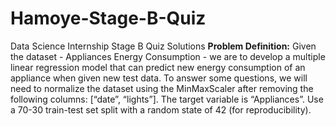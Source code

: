 # Hamoye-Stage-B-Quiz
Data Science Internship Stage B Quiz Solutions
__Problem Definition:__ Given the dataset - Appliances Energy Consumption - we are to develop a multiple linear regression model that can predict new energy consumption of an appliance when given new test data. To answer some questions, we will need to normalize the dataset using the MinMaxScaler after removing the following columns: [“date”, “lights”]. The target variable is “Appliances”. Use a 70-30 train-test set split with a random state of 42 (for reproducibility).
